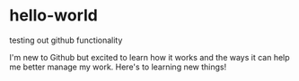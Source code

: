 # hello-world
testing out github functionality

I'm new to Github but excited to learn how it works and the ways it can help me better manage my work. Here's to learning new things!
